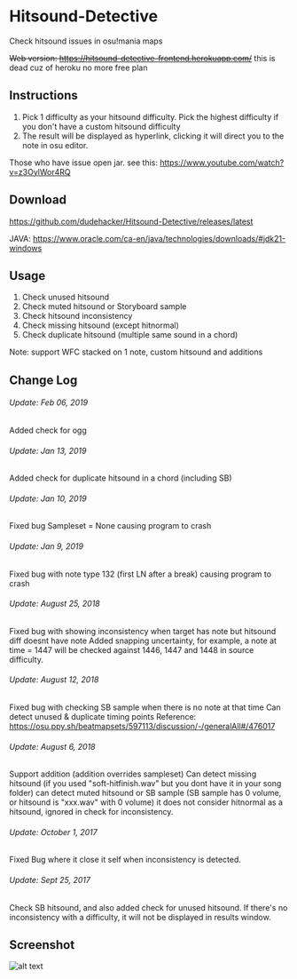 # Hitsound-Detective
Check hitsound issues in osu!mania maps

~~Web version: https://hitsound-detective-frontend.herokuapp.com/~~ this is dead cuz of heroku no more free plan


## Instructions

1. Pick 1 difficulty as your hitsound difficulty. Pick the highest difficulty if you don't have a custom hitsound difficulty
2. The result will be displayed as hyperlink, clicking it will direct you to the note in osu editor. 

Those who have issue open jar. see this:
https://www.youtube.com/watch?v=z3OylWor4RQ

## Download
https://github.com/dudehacker/Hitsound-Detective/releases/latest

JAVA:
https://www.oracle.com/ca-en/java/technologies/downloads/#jdk21-windows

## Usage
1. Check unused hitsound
2. Check muted hitsound or Storyboard sample
3. Check hitsound inconsistency
4. Check missing hitsound (except hitnormal)
5. Check duplicate hitsound (multiple same sound in a chord)

Note: support WFC stacked on 1 note, custom hitsound and additions

## Change Log

###### Update: Feb 06, 2019
Added check for ogg

###### Update: Jan 13, 2019
Added check for duplicate hitsound in a chord (including SB)

###### Update: Jan 10, 2019
Fixed bug Sampleset = None causing program to crash

###### Update: Jan 9, 2019
Fixed bug with note type 132 (first LN after a break) causing program to crash

###### Update: August 25, 2018
Fixed bug with showing inconsistency when target has note but hitsound diff doesnt have note
Added snapping uncertainty, for example, a note at time = 1447 will be checked against 1446, 1447 and 1448 in source difficulty.

###### Update: August 12, 2018
Fixed bug with checking SB sample when there is no note at that time
Can detect unused & duplicate timing points
Reference: https://osu.ppy.sh/beatmapsets/597113/discussion/-/generalAll#/476017

###### Update: August 6, 2018
Support addition (addition overrides sampleset)
Can detect missing hitsound (if you used "soft-hitfinish.wav" but you dont have it in your song folder)
can detect muted hitsound or SB sample (SB sample has 0 volume, or hitsound is "xxx.wav" with 0 volume)
it does not consider hitnormal as a hitsound, ignored in check for inconsistency.

###### Update: October 1, 2017
Fixed Bug where it close it self when inconsistency is detected.

###### Update: Sept 25, 2017
Check SB hitsound, and also added check for unused hitsound.
If there's no inconsistency with a difficulty, it will not be displayed in results window.


## Screenshot
![alt text](http://i.imgur.com/0j2en9y.jpg)


